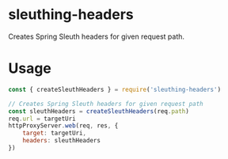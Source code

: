 sleuthing-headers
=======================

Creates Spring Sleuth headers for given request path.

# Usage

```javascript
const { createSleuthHeaders } = require('sleuthing-headers')

// Creates Spring Sleuth headers for given request path
const sleuthHeaders = createSleuthHeaders(req.path)
req.url = targetUri
httpProxyServer.web(req, res, {
    target: targetUri,
    headers: sleuthHeaders
})
```
